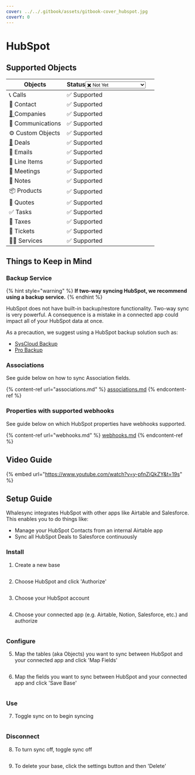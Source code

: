 ```yaml
---
cover: ../../.gitbook/assets/gitbook-cover_hubspot.jpg
coverY: 0
---
```


# HubSpot

## Supported Objects

<table><thead><tr><th>Objects</th><th>Status<select><option value="6c90dea3d4b34f409e73be79b7076c4a" label="✖️ Not Yet" color="blue"></option><option value="9e01356060cc4ea4988d69f72fe19d39" label="✅ Supported" color="blue"></option><option value="bd4357bee12749d0b80f7bc4a94ec3b5" label="➡️ Supported (1-Way)" color="blue"></option><option value="9b0955a85d044258a10aa0d1d3695a79" label="✅ Supported (as JSON)" color="blue"></option></select></th><th data-hidden></th></tr></thead><tbody><tr><td>📞 Calls</td><td><span data-option="9e01356060cc4ea4988d69f72fe19d39">✅ Supported</span></td><td></td></tr><tr><td>👥 Contact</td><td><span data-option="9e01356060cc4ea4988d69f72fe19d39">✅ Supported</span></td><td></td></tr><tr><td><a href="https://emojipedia.org/office-building/">🏢 </a>Companies</td><td><span data-option="9e01356060cc4ea4988d69f72fe19d39">✅ Supported</span></td><td></td></tr><tr><td>📡 Communications</td><td><span data-option="9e01356060cc4ea4988d69f72fe19d39">✅ Supported</span></td><td></td></tr><tr><td>⚙️ Custom Objects</td><td><span data-option="9e01356060cc4ea4988d69f72fe19d39">✅ Supported</span></td><td></td></tr><tr><td><a href="https://emojipedia.org/handshake/">🤝</a> Deals</td><td><span data-option="9e01356060cc4ea4988d69f72fe19d39">✅ Supported</span></td><td></td></tr><tr><td>📧 Emails</td><td><span data-option="9e01356060cc4ea4988d69f72fe19d39">✅ Supported</span></td><td></td></tr><tr><td>🧾 Line Items</td><td><span data-option="9e01356060cc4ea4988d69f72fe19d39">✅ Supported</span></td><td></td></tr><tr><td>🤝 Meetings</td><td><span data-option="9e01356060cc4ea4988d69f72fe19d39">✅ Supported</span></td><td></td></tr><tr><td>📝 Notes</td><td><span data-option="9e01356060cc4ea4988d69f72fe19d39">✅ Supported</span></td><td></td></tr><tr><td>📦 Products</td><td><span data-option="9e01356060cc4ea4988d69f72fe19d39">✅ Supported</span></td><td></td></tr><tr><td><span data-gb-custom-inline data-tag="emoji" data-code="1f4c3">📃</span> Quotes</td><td><span data-option="9e01356060cc4ea4988d69f72fe19d39">✅ Supported</span></td><td></td></tr><tr><td><span data-gb-custom-inline data-tag="emoji" data-code="2705">✅</span> Tasks</td><td><span data-option="9e01356060cc4ea4988d69f72fe19d39">✅ Supported</span></td><td></td></tr><tr><td>🏦 Taxes</td><td><span data-option="9e01356060cc4ea4988d69f72fe19d39">✅ Supported</span></td><td></td></tr><tr><td>🎫 Tickets</td><td><span data-option="9e01356060cc4ea4988d69f72fe19d39">✅ Supported</span></td><td></td></tr><tr><td>🧑‍🔧 Services</td><td><span data-option="9e01356060cc4ea4988d69f72fe19d39">✅ Supported</span></td><td></td></tr></tbody></table>

## Things to Keep in Mind

### Backup Service

{% hint style="warning" %}
**If two-way syncing HubSpot, we recommend using a backup service.**&#x20;
{% endhint %}

HubSpot does not have built-in backup/restore functionality. Two-way sync is very powerful. A consequence is a mistake in a connected app could impact all of your HubSpot data at once.

As a precaution, we suggest using a HubSpot backup solution such as:

* [SysCloud Backup](https://t.sidekickopen10.com/Ctc/41+23284/8-04/JlF2-6q7W8wLKSR6lZ3mBW6rG1Nd12H3GyW24dY592Hbj09W4z4RzY1skkPRVjLXBl96dlCQW5BMGV-4X25fcW8Mvm9814hX67W4qsL9x7mRy35W8kNkM76wMVt6W40WDlS2qYXrBVnNPp16ncNYVW8FY4ZC76CnqxVRp6L81WGBnkN76gVcb8lfJBW6rQG4v5XZvN_W2LLF5H28FHnPW2gdHYj14nc3KW2qRb1n2XtvtJN5Fzjlpqn0k_W3T_pT_9dQsS4N2VXV5xB81GXW5BDk6Q65jxBdW5KHDzB92V0xWN29DqmPK-w59W7RV9b05z46jzMjY-K3JJlNxN4VbQ4tLlbf7W8rYrnJ62hJgsW49rJT-8Gb4dYf28yNgj04)
* [Pro Backup](https://t.sidekickopen10.com/Ctc/41+23284/8-04/Jll2-6q7W7Y8-PT6lZ3mdW1lCQP35wHvJvW25M2cZ34GL3wW9jGszW64SZ-JW952GQR622RDTW5dKZRr3tDvb3W18ShNk1tXfyHVYVjVQ3C75v3W452Ht62M5C7CW4pyyl-5fLy7bV9VnmR2rLcDFN8RCF6-Sfw9qW4vJWxD8Qk2jPW5BjdB44Fd-zmVjg0b249F3ThW7NskT66wSvynW94zP6z1hnLJxW2B1H6W8f6BdQW8zLJHQ4lVKTdW42Mzc-25w-jXW1ZMz_T2-T67xN8lzn7qs1xn0W48DkRG7FdkXjW2zYRG86H2g3-W3zkSdb5Mf05RW4Zx76m1LtgwTW9fGYsz2r5bq9f4R5rbW04)

### Associations

See guide below on how to sync Association fields.

{% content-ref url="associations.md" %}
[associations.md](associations.md)
{% endcontent-ref %}

### Properties with supported webhooks

See guide below on which HubSpot properties have webhooks supported.

{% content-ref url="webhooks.md" %}
[webhooks.md](webhooks.md)
{% endcontent-ref %}

## Video Guide

{% embed url="https://www.youtube.com/watch?v=y-pfnZiQkZY&t=19s" %}

## Setup Guide

Whalesync integrates HubSpot with other apps like Airtable and Salesforce. This enables you to do things like:

* Manage your HubSpot Contacts from an internal Airtable app
* Sync all HubSpot Deals to Salesforce continuously

### Install

1.  Create a new base

    <figure><img src="../../.gitbook/assets/HubSpot 1.png" alt=""><figcaption></figcaption></figure>
2.  Choose HubSpot and click 'Authorize'

    <figure><img src="../../.gitbook/assets/HubSpot 2.png" alt=""><figcaption></figcaption></figure>
3.  Choose your HubSpot account

    <figure><img src="../../.gitbook/assets/CleanShot 2023-12-29 at 12.06.33.png" alt=""><figcaption></figcaption></figure>
4.  Choose your connected app (e.g. Airtable, Notion, Salesforce, etc.) and authorize

    <figure><img src="../../.gitbook/assets/HubSpot 4.png" alt=""><figcaption></figcaption></figure>

### Configure

5.  Map the tables (aka Objects) you want to sync between HubSpot and your connected app and click 'Map Fields'



    <figure><img src="../../.gitbook/assets/HubSpot 5.png" alt=""><figcaption></figcaption></figure>
6.  Map the fields  you want to sync between HubSpot and your connected app and click 'Save Base'

    <figure><img src="../../.gitbook/assets/HubSpot 6.png" alt=""><figcaption></figcaption></figure>

### Use

7.  Toggle sync on to begin syncing

    <figure><img src="../../.gitbook/assets/Sync Active.png" alt=""><figcaption></figcaption></figure>

### Disconnect

8.  To turn sync off, toggle sync off

    <figure><img src="../../.gitbook/assets/Disable Sync.png" alt=""><figcaption></figcaption></figure>
9.  To delete your base, click the settings button and then 'Delete'

    <figure><img src="../../.gitbook/assets/Delete Sync.png" alt=""><figcaption></figcaption></figure>

